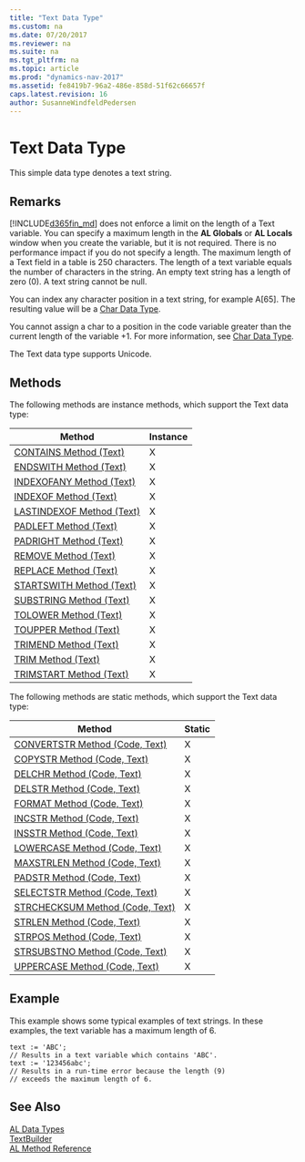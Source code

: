 ```yaml
---
title: "Text Data Type"
ms.custom: na
ms.date: 07/20/2017
ms.reviewer: na
ms.suite: na
ms.tgt_pltfrm: na
ms.topic: article
ms.prod: "dynamics-nav-2017"
ms.assetid: fe8419b7-96a2-486e-858d-51f62c66657f
caps.latest.revision: 16
author: SusanneWindfeldPedersen
---
```

# Text Data Type
This simple data type denotes a text string.  
  
## Remarks  
 [!INCLUDE[d365fin_md](../includes/d365fin_md.md)] does not enforce a limit on the length of a Text variable. You can specify a maximum length in the **AL Globals** or **AL Locals** window when you create the variable, but it is not required. There is no performance impact if you do not specify a length. The maximum length of a Text field in a table is 250 characters. The length of a text variable equals the number of characters in the string. An empty text string has a length of zero (0). A text string cannot be null.  
  
 You can index any character position in a text string, for example A[65]. The resulting value will be a [Char Data Type](devenv-char-data-type.md).  
  
 You cannot assign a char to a position in the code variable greater than the current length of the variable +1. For more information, see [Char Data Type](devenv-char-data-type.md).  
  
 The Text data type supports Unicode.  

## Methods
  
The following methods are instance methods, which support the Text data type:  

|Method      |Instance   |
|------------|-----------|
|[CONTAINS Method (Text)](../methods/devenv-contains-method-text.md)|X|
|[ENDSWITH Method (Text)](../methods/devenv-endswith-method-text.md)|X|
|[INDEXOFANY Method (Text)](../methods/devenv-indexofany-method-text.md)|X|
|[INDEXOF Method (Text)](../methods/devenv-indexof-method-text.md)|X|
|[LASTINDEXOF Method (Text)](../methods/devenv-lastindexof-method-text.md)|X|
|[PADLEFT Method (Text)](../methods/devenv-padleft-method-text.md)|X|
|[PADRIGHT Method (Text)](../methods/devenv-padright-method-text.md)|X|
|[REMOVE Method (Text)](../methods/devenv-remove-method-text.md)|X|
|[REPLACE Method (Text)](../methods/devenv-replace-method-text.md)|X|
|[STARTSWITH Method (Text)](../methods/devenv-startswith-method-text.md)|X|
|[SUBSTRING Method (Text)](../methods/devenv-substring-method-text.md)|X|
|[TOLOWER Method (Text)](../methods/devenv-tolower-method-text.md)|X|
|[TOUPPER Method (Text)](../methods/devenv-toupper-method-text.md)|X|
|[TRIMEND Method (Text)](../methods/devenv-trimend-method-text.md)|X|
|[TRIM Method (Text)](../methods/devenv-trim-method-text.md)|X|
|[TRIMSTART Method (Text)](../methods/devenv-trimstart-method-text.md)|X|

The following methods are static methods, which support the Text data type:

|Method       |Static    |
|------------|-----------|
|[CONVERTSTR Method (Code, Text)](../methods/devenv-convertstr-method-code-text.md)|X|
|[COPYSTR Method (Code, Text)](../methods/devenv-copystr-method-code-text.md)|X|
|[DELCHR Method (Code, Text)](../methods/devenv-delchr-method-code-text.md)|X|
|[DELSTR Method (Code, Text)](../methods/devenv-delstr-method-code-text.md)|X| 
|[FORMAT Method (Code, Text)](../methods/devenv-format-method-code-text.md)|X|
|[INCSTR Method (Code, Text)](../methods/devenv-incstr-method-code-text.md)|X|
|[INSSTR Method (Code, Text)](../methods/devenv-insstr-method-code-text.md)|X|
|[LOWERCASE Method (Code, Text)](../methods/devenv-lowercase-method-code-text.md)|X|
|[MAXSTRLEN Method (Code, Text)](../methods/devenv-maxstrlen-method-code-text.md)|X|
|[PADSTR Method (Code, Text)](../methods/devenv-padstr-method-code-text.md)|X|
|[SELECTSTR Method (Code, Text)](../methods/devenv-selectstr-method-code-text.md)|X|
|[STRCHECKSUM Method (Code, Text)](../methods/devenv-strchecksum-method-code-text.md)|X|
|[STRLEN Method (Code, Text)](../methods/devenv-strlen-method-code-text.md)|X|
|[STRPOS Method (Code, Text)](../methods/devenv-strpos-method-code-text.md)|X|
|[STRSUBSTNO Method (Code, Text)](../methods/devenv-strsubstno-method-code-text.md)|X|
|[UPPERCASE Method (Code, Text)](../methods/devenv-uppercase-method-code-text.md)|X|

## Example  
 This example shows some typical examples of text strings. In these examples, the text variable has a maximum length of 6.  
  
```  
text := 'ABC';  
// Results in a text variable which contains 'ABC'.  
text := '123456abc';  
// Results in a run-time error because the length (9)  
// exceeds the maximum length of 6.  
```  
  
## See Also  
[AL Data Types](devenv-al-data-types.md)  
[TextBuilder](../api/textbuilder-class.md)  
[AL Method Reference](../methods7devenv-al-method-reference.md)  